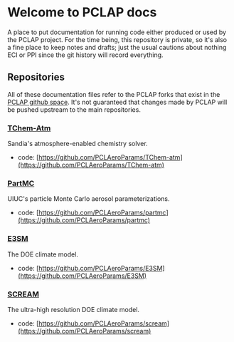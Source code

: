 # Welcome to PCLAP docs

A place to put documentation for running code either produced or used by the PCLAP project.  For the time being, this repository is private, so it's also a fine place to keep notes and drafts; just the usual cautions about nothing ECI or PPI since the git history will record everything.

## Repositories

All of these documentation files refer to the PCLAP forks that exist in the [PCLAP github space](https://github.com/PCLAeroParams).  It's not guaranteed that changes made by PCLAP will be pushed upstream to the main repositories.  

### [TChem-Atm](tchem_index.md)

Sandia's atmosphere-enabled chemistry solver.

* code: [https://github.com/PCLAeroParams/TChem-atm](https://github.com/PCLAeroParams/TChem-atm)

### [PartMC](partmc_index.md)

UIUC's particle Monte Carlo aerosol parameterizations.

* code: [https://github.com/PCLAeroParams/partmc](https://github.com/PCLAeroParams/partmc)

### [E3SM](e3sm_index.md)

The DOE climate model.

* code: [https://github.com/PCLAeroParams/E3SM](https://github.com/PCLAeroParams/E3SM)

### [SCREAM](scream_index.md)

The ultra-high resolution DOE climate model.

* code: [https://github.com/PCLAeroParams/scream](https://github.com/PCLAeroParams/scream)


